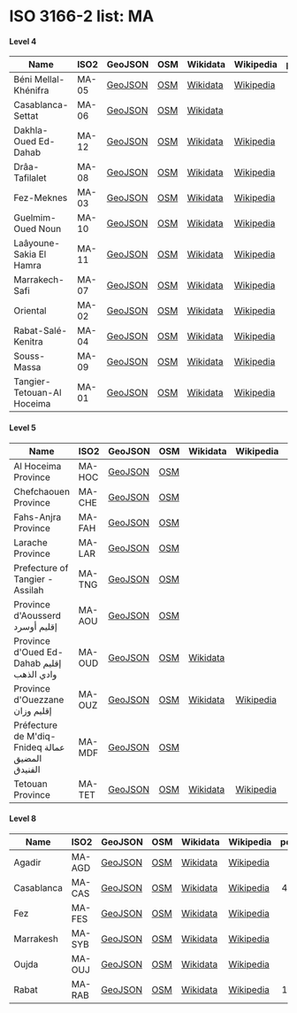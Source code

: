 # ISO 3166-2 list: MA


#### Level 4
Name | ISO2 | GeoJSON | OSM | Wikidata | Wikipedia | population 
--- | --- | --- | --- | --- | --- | --: 
Béni Mellal-Khénifra | MA-05 | [GeoJSON](../../export/geojson/q8/iso2/MA/MA-05.geojson) | [OSM](https://www.openstreetmap.org/relation/4734547) | [Wikidata](https://www.wikidata.org/wiki/Q19953016) | [Wikipedia](http://en.wikipedia.org/wiki/fr%3AB%C3%A9ni%20Mellal-Kh%C3%A9nifra) | 
Casablanca-Settat | MA-06 | [GeoJSON](../../export/geojson/q8/iso2/MA/MA-06.geojson) | [OSM](https://www.openstreetmap.org/relation/2424085) | [Wikidata](https://www.wikidata.org/wiki/Q19843788) |  | 
Dakhla-Oued Ed-Dahab | MA-12 | [GeoJSON](../../export/geojson/q8/iso2/MA/MA-12.geojson) | [OSM](https://www.openstreetmap.org/relation/3406823) | [Wikidata](https://www.wikidata.org/wiki/Q21235104) | [Wikipedia](http://en.wikipedia.org/wiki/en%3ADakhla-Oued%20Ed-Dahab) | 142,955
Drâa-Tafilalet | MA-08 | [GeoJSON](../../export/geojson/q8/iso2/MA/MA-08.geojson) | [OSM](https://www.openstreetmap.org/relation/2424034) | [Wikidata](https://www.wikidata.org/wiki/Q19950954) | [Wikipedia](http://en.wikipedia.org/wiki/fr%3ADr%C3%A2a-Tafilalet) | 
Fez-Meknes | MA-03 | [GeoJSON](../../export/geojson/q8/iso2/MA/MA-03.geojson) | [OSM](https://www.openstreetmap.org/relation/4730909) | [Wikidata](https://www.wikidata.org/wiki/Q19951027) | [Wikipedia](http://en.wikipedia.org/wiki/fr%3AF%C3%A8s-Mekn%C3%A8s) | 
Guelmim-Oued Noun | MA-10 | [GeoJSON](../../export/geojson/q8/iso2/MA/MA-10.geojson) | [OSM](https://www.openstreetmap.org/relation/2424040) | [Wikidata](https://www.wikidata.org/wiki/Q19951051) | [Wikipedia](http://en.wikipedia.org/wiki/ar%3A%D8%AC%D9%87%D8%A9%20%D9%83%D9%84%D9%85%D9%8A%D9%85%20%D9%88%D8%A7%D8%AF%20%D9%86%D9%88%D9%86) | 
Laâyoune-Sakia El Hamra | MA-11 | [GeoJSON](../../export/geojson/q8/iso2/MA/MA-11.geojson) | [OSM](https://www.openstreetmap.org/relation/2424260) | [Wikidata](https://www.wikidata.org/wiki/Q19951088) | [Wikipedia](http://en.wikipedia.org/wiki/en%3ALa%C3%A2youne-Boujdour-Sakia%20El%20Hamra) | 
Marrakech-Safi | MA-07 | [GeoJSON](../../export/geojson/q8/iso2/MA/MA-07.geojson) | [OSM](https://www.openstreetmap.org/relation/2424086) | [Wikidata](https://www.wikidata.org/wiki/Q19951125) | [Wikipedia](http://en.wikipedia.org/wiki/en%3AMarrakech-Safi) | 4,520,569
Oriental | MA-02 | [GeoJSON](../../export/geojson/q8/iso2/MA/MA-02.geojson) | [OSM](https://www.openstreetmap.org/relation/1719443) | [Wikidata](https://www.wikidata.org/wiki/Q23048167) | [Wikipedia](http://en.wikipedia.org/wiki/fr%3AOriental%20%28Maroc%29) | 
Rabat-Salé-Kenitra | MA-04 | [GeoJSON](../../export/geojson/q8/iso2/MA/MA-04.geojson) | [OSM](https://www.openstreetmap.org/relation/4730737) | [Wikidata](https://www.wikidata.org/wiki/Q19951239) | [Wikipedia](http://en.wikipedia.org/wiki/fr%3ARabat-Sal%C3%A9-K%C3%A9nitra) | 
Souss-Massa | MA-09 | [GeoJSON](../../export/geojson/q8/iso2/MA/MA-09.geojson) | [OSM](https://www.openstreetmap.org/relation/2424036) | [Wikidata](https://www.wikidata.org/wiki/Q20652586) | [Wikipedia](http://en.wikipedia.org/wiki/fr%3ASouss-Massa) | 
Tangier-Tetouan-Al Hoceima | MA-01 | [GeoJSON](../../export/geojson/q8/iso2/MA/MA-01.geojson) | [OSM](https://www.openstreetmap.org/relation/1592819) | [Wikidata](https://www.wikidata.org/wiki/Q19951300) | [Wikipedia](http://en.wikipedia.org/wiki/fr%3ATanger-T%C3%A9touan-Al%20Hoce%C3%AFma) | 


#### Level 5
Name | ISO2 | GeoJSON | OSM | Wikidata | Wikipedia | population 
--- | --- | --- | --- | --- | --- | --: 
Al Hoceima Province | MA-HOC | [GeoJSON](../../export/geojson/q8/iso2/MA/MA-HOC.geojson) | [OSM](https://www.openstreetmap.org/relation/1708846) |  |  | 
Chefchaouen Province | MA-CHE | [GeoJSON](../../export/geojson/q8/iso2/MA/MA-CHE.geojson) | [OSM](https://www.openstreetmap.org/relation/1708828) |  |  | 
Fahs-Anjra Province | MA-FAH | [GeoJSON](../../export/geojson/q8/iso2/MA/MA-FAH.geojson) | [OSM](https://www.openstreetmap.org/relation/2504444) |  |  | 
Larache Province | MA-LAR | [GeoJSON](../../export/geojson/q8/iso2/MA/MA-LAR.geojson) | [OSM](https://www.openstreetmap.org/relation/1708821) |  |  | 
Prefecture of Tangier - Assilah | MA-TNG | [GeoJSON](../../export/geojson/q8/iso2/MA/MA-TNG.geojson) | [OSM](https://www.openstreetmap.org/relation/1707940) |  |  | 
Province d'Aousserd إقليم أوسرد | MA-AOU | [GeoJSON](../../export/geojson/q8/iso2/MA/MA-AOU.geojson) | [OSM](https://www.openstreetmap.org/relation/3406821) |  |  | 
Province d'Oued Ed-Dahab إقليم وادي الذهب | MA-OUD | [GeoJSON](../../export/geojson/q8/iso2/MA/MA-OUD.geojson) | [OSM](https://www.openstreetmap.org/relation/3406822) | [Wikidata](https://www.wikidata.org/wiki/Q2410368) |  | 126,765
Province d'Ouezzane إقليم وزان | MA-OUZ | [GeoJSON](../../export/geojson/q8/iso2/MA/MA-OUZ.geojson) | [OSM](https://www.openstreetmap.org/relation/3545758) | [Wikidata](https://www.wikidata.org/wiki/Q3408330) | [Wikipedia](http://en.wikipedia.org/wiki/fr%3AProvince%20d%27Ouezzane) | 
Préfecture de M'diq-Fnideq عمالة المضيق الفنيدق | MA-MDF | [GeoJSON](../../export/geojson/q8/iso2/MA/MA-MDF.geojson) | [OSM](https://www.openstreetmap.org/relation/3681825) |  |  | 
Tetouan Province | MA-TET | [GeoJSON](../../export/geojson/q8/iso2/MA/MA-TET.geojson) | [OSM](https://www.openstreetmap.org/relation/1707958) | [Wikidata](https://www.wikidata.org/wiki/Q1257443) | [Wikipedia](http://en.wikipedia.org/wiki/fr%3AProvince%20de%20T%C3%A9touan) | 


#### Level 8
Name | ISO2 | GeoJSON | OSM | Wikidata | Wikipedia | population 
--- | --- | --- | --- | --- | --- | --: 
Agadir | MA-AGD | [GeoJSON](../../export/geojson/q8/iso2/MA/MA-AGD.geojson) | [OSM](https://www.openstreetmap.org/relation/2529624) | [Wikidata](https://www.wikidata.org/wiki/Q170525) | [Wikipedia](http://en.wikipedia.org/wiki/ar%3A%D8%A3%D9%83%D8%A7%D8%AF%D9%8A%D8%B1) | 421,844
Casablanca | MA-CAS | [GeoJSON](../../export/geojson/q8/iso2/MA/MA-CAS.geojson) | [OSM](https://www.openstreetmap.org/relation/4072985) | [Wikidata](https://www.wikidata.org/wiki/Q7903) | [Wikipedia](http://en.wikipedia.org/wiki/ar%3A%D8%A7%D9%84%D8%AF%D8%A7%D8%B1%20%D8%A7%D9%84%D8%A8%D9%8A%D8%B6%D8%A7%D8%A1) | 4,370,000
Fez | MA-FES | [GeoJSON](../../export/geojson/q8/iso2/MA/MA-FES.geojson) | [OSM](https://www.openstreetmap.org/relation/2799557) | [Wikidata](https://www.wikidata.org/wiki/Q80985) | [Wikipedia](http://en.wikipedia.org/wiki/ar%3A%D9%81%D8%A7%D8%B3) | 70,592
Marrakesh | MA-SYB | [GeoJSON](../../export/geojson/q8/iso2/MA/MA-SYB.geojson) | [OSM](https://www.openstreetmap.org/relation/2799538) | [Wikidata](https://www.wikidata.org/wiki/Q101625) | [Wikipedia](http://en.wikipedia.org/wiki/ar%3A%D9%85%D8%B1%D8%A7%D9%83%D8%B4) | 928,850
Oujda | MA-OUJ | [GeoJSON](../../export/geojson/q8/iso2/MA/MA-OUJ.geojson) | [OSM](https://www.openstreetmap.org/relation/2527998) | [Wikidata](https://www.wikidata.org/wiki/Q193802) | [Wikipedia](http://en.wikipedia.org/wiki/ar%3A%D9%88%D8%AC%D8%AF%D8%A9) | 551,767
Rabat | MA-RAB | [GeoJSON](../../export/geojson/q8/iso2/MA/MA-RAB.geojson) | [OSM](https://www.openstreetmap.org/relation/2799215) | [Wikidata](https://www.wikidata.org/wiki/Q3551) | [Wikipedia](http://en.wikipedia.org/wiki/fr%3ARabat) | 1,628,000
